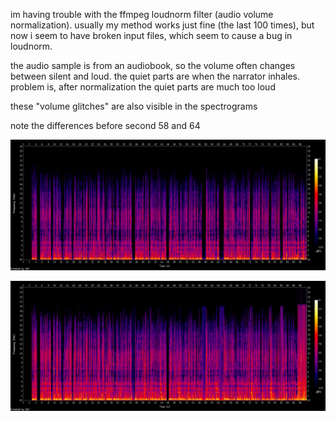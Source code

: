 im having trouble with the ffmpeg loudnorm filter (audio volume normalization). usually my method works just fine (the last 100 times), but now i seem to have broken input files, which seem to cause a bug in loudnorm.

the audio sample is from an audiobook, so the volume often changes between silent and loud. the quiet parts are when the narrator inhales. problem is, after normalization the quiet parts are much too loud

these "volume glitches" are also visible in the spectrograms

note the differences before second 58 and 64

![](cut.mp3.spectrum.png)

![](cut.mp3.loud.320k.mp3.spectrum.png)
